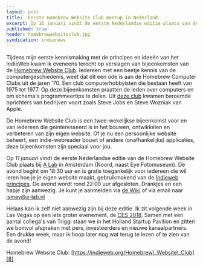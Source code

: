 ```yaml
---
layout: post
title:  Eerste Homebrew Website Club meetup in Nederland
excerpt: Op 11 januari vindt de eerste Nederlandse editie plaats van de Homebrew Website Club 
published: true
header: homebrewwebsiteclub.jpg
syndication: indienews
---
```

Tijdens mijn eerste kennismaking met de principes en ideeën van het IndieWeb kwam ik eveneens terecht op verslagen van bijeenkomsten van de [Homebrew Website Club][1]. Iedereen met een beetje kennis van de computergeschiedenis, weet dat dit een ode is aan de Homebrew Computer Clubs uit de jaren '70. Een club computerhobbyisten die bestaan heeft van 1975 tot 1977. Op deze bijeenkomsten praatten de leden over computers en om schema's programmeertips te delen. Uit [deze club][2] kwamen beroemde oprichters van bedrijven voort zoals Steve Jobs en Steve Wozniak van Apple. 

De Homebrew Website Club is een twee-wekelijkse bijeenkomst voor en van iedereen die geïnteresseerd is in het bouwen, ontwikkelen en verbeteren van zijn eigen website. Of je nu een persoonlijke website beheert, een indie-webreader bouwt of andere (onafhankelijke) applicaties, deze bijeenkomsten zijn speciaal voor jou. 

Op *11 januari* vindt de eerste Nederlandse editie van de Homebrew Website Club plaats bij [A Lab][3] in Amsterdam (Noord, naast Eye Fotomuseum). De avond begint om 18:30 uur en is gratis toegankelijk voor iedereen die wil leren hoe je je eigen website maakt, gebruikmakend van de [Indieweb principes][4]. De avond wordt rond 22:00 uur afgesloten. Drankjes en een hapje zijn aanwezig. Je kunt je aanmelden via [de Wiki][5] of via email naar [ismay@a-lab.nl][6]

Helaas kan ik zelf niet aanwezig zijn bij deze editie. Ik zit volgende week in Las Vegas op een iets groter evenement, de [CES 2018][7]. Samen met een aantal collega's van Triggi staan we in het Holland Startup Pavilion en zitten we bomvol afspraken met pers, investeerders en nieuwe kanaalpartners. Een drukke week, maar ik hoop later nog wat terug te lezen of te zien van de avond!

Homebrew Website Club: [https://indieweb.org/Homebrew\_Website\_Club][8]

[1]:	https://indieweb.org/Homebrew_Website_Club
[2]:	https://en.wikipedia.org/wiki/Homebrew_Computer_Club
[3]:	https://a-lab.nl/events/indieweb-homebrew-website-club-meetup
[4]:	https://indieweb.org/principles
[5]:	https://indieweb.org/events/2018-01-11-homebrew-website-clubAmsterdam
[6]:	mailto:ismay@a-lab.nl
[7]:	https://www.ces.tech/
[8]:	https://indieweb.org/Homebrew_Website_Club